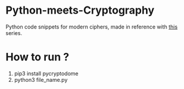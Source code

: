 # Python-meets-Cryptography
Python code snippets for modern ciphers, made in reference with [this](https://a3h1ntnotebook.wordpress.com/category/cryptography/) series.

# How to run ?

1. pip3 install pycryptodome
2. python3 file_name.py 
